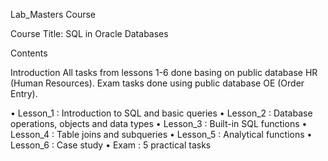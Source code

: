 Lab_Masters Course

Course Title: SQL in Oracle Databases

Contents

Introduction All tasks from lessons 1-6 done basing on public database HR (Human Resources). Exam tasks done using public database OE (Order Entry).

•	Lesson_1 : Introduction to SQL and basic queries
•	Lesson_2 : Database operations, objects and data types
•	Lesson_3 : Built-in SQL functions
•	Lesson_4 : Table joins and subqueries
•	Lesson_5 : Analytical functions
•	Lesson_6 : Case study
•	Exam : 5 practical tasks



